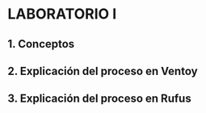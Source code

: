# LABORATORIO I 
## 1. Conceptos

## 2. Explicación del proceso en Ventoy

## 3. Explicación del proceso en Rufus


